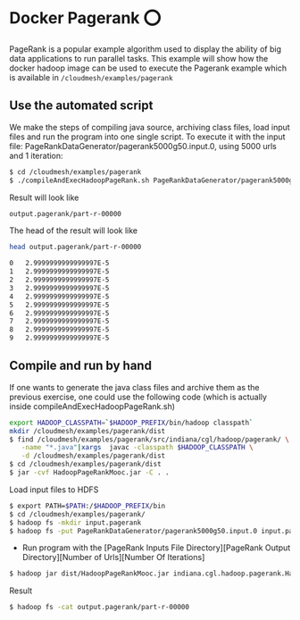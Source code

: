 # Docker Pagerank :o:

PageRank is a popular example algorithm used to display the ability of big data applications to run parallel tasks. This
example will show how the docker hadoop image can be used to execute the Pagerank example which is available in
 `/cloudmesh/examples/pagerank`

## Use the automated script

We make the steps of compiling java source, archiving class files,
load input files and run the program into one single script. To
execute it with the input file:
PageRankDataGenerator/pagerank5000g50.input.0, using 5000 urls and 1
iteration:

```bash
$ cd /cloudmesh/examples/pagerank
$ ./compileAndExecHadoopPageRank.sh PageRankDataGenerator/pagerank5000g50.input.0 5000 1
```

Result will look like

```bash
output.pagerank/part-r-00000
```

The head of the result will look like 

```bash
head output.pagerank/part-r-00000
```
```bash
0	2.9999999999999997E-5
1	2.9999999999999997E-5
2	2.9999999999999997E-5
3	2.9999999999999997E-5
4	2.9999999999999997E-5
5	2.9999999999999997E-5
6	2.9999999999999997E-5
7	2.9999999999999997E-5
8	2.9999999999999997E-5
9	2.9999999999999997E-5
```
## Compile and run by hand

If one wants to generate the java class files and archive them as the
previous exercise, one could use the following code (which is actually
inside compileAndExecHadoopPageRank.sh)

```bash
export HADOOP_CLASSPATH=`$HADOOP_PREFIX/bin/hadoop classpath`
mkdir /cloudmesh/examples/pagerank/dist
$ find /cloudmesh/examples/pagerank/src/indiana/cgl/hadoop/pagerank/ \
   -name "*.java"|xargs  javac -classpath $HADOOP_CLASSPATH \
   -d /cloudmesh/examples/pagerank/dist
$ cd /cloudmesh/examples/pagerank/dist
$ jar -cvf HadoopPageRankMooc.jar -C . .
```

Load input files to HDFS

```bash
$ export PATH=$PATH:/$HADOOP_PREFIX/bin
$ cd /cloudmesh/examples/pagerank/
$ hadoop fs -mkdir input.pagerank
$ hadoop fs -put PageRankDataGenerator/pagerank5000g50.input.0 input.pagerank
```

* Run program with the [PageRank Inputs File Directory][PageRank Output Directory][Number of Urls][Number Of Iterations]

```bash
$ hadoop jar dist/HadoopPageRankMooc.jar indiana.cgl.hadoop.pagerank.HadoopPageRank input.pagerank output.pagerank 5000 1
```
        
Result

```bash
$ hadoop fs -cat output.pagerank/part-r-00000
```		
